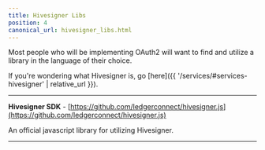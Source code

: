 ```yaml
---
title: Hivesigner Libs
position: 4
canonical_url: hivesigner_libs.html
---
```


Most people who will be implementing OAuth2 will want to find and utilize a library in the language of their choice.

If you're wondering what Hivesigner is, go [here]({{ '/services/#services-hivesigner' | relative_url }}).

---

**Hivesigner SDK** - [https://github.com/ledgerconnect/hivesigner.js](https://github.com/ledgerconnect/hivesigner.js)

An official javascript library for utilizing Hivesigner.

---
